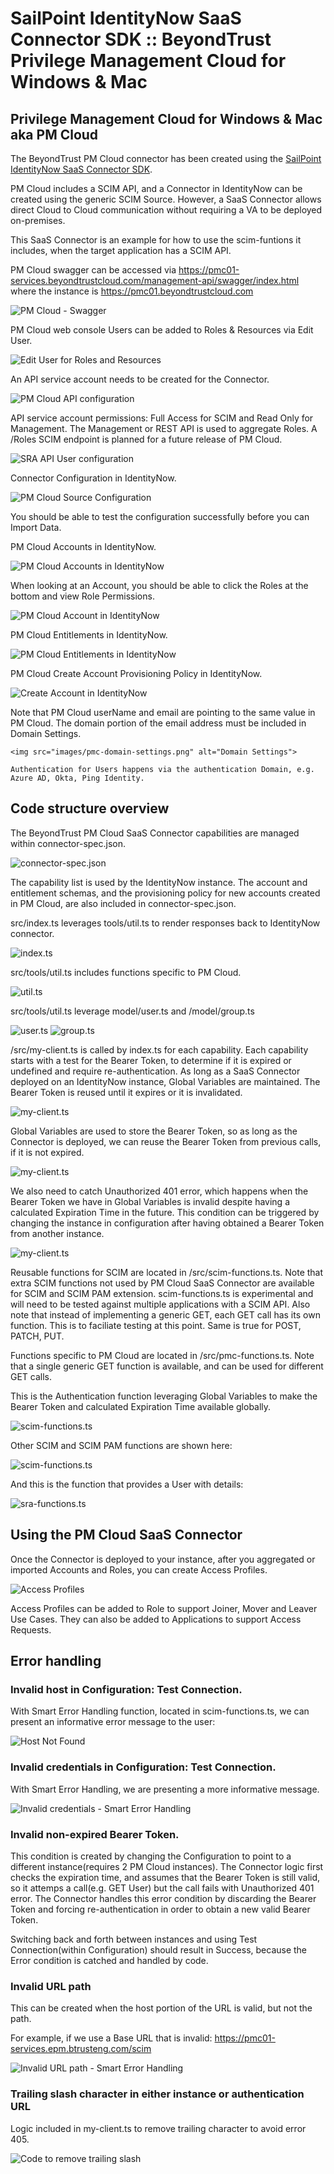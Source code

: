 <!DOCTYPE html>
<html>
<body>

<h1>SailPoint IdentityNow SaaS Connector SDK :: BeyondTrust Privilege Management Cloud for Windows & Mac</h1>

<h2>Privilege Management Cloud for Windows & Mac aka PM Cloud</h2>
  
  The BeyondTrust PM Cloud connector has been created using the <a href="https://developer.sailpoint.com/idn/docs/saas-connectivity/">SailPoint IdentityNow SaaS Connector SDK</a>.
  
  PM Cloud includes a SCIM API, and a Connector in IdentityNow can be created using the generic SCIM Source.
  However, a SaaS Connector allows direct Cloud to Cloud communication without requiring a VA to be deployed on-premises.

  This SaaS Connector is an example for how to use the scim-funtions it includes, when the target application has a SCIM API.

  PM Cloud swagger can be accessed via https://pmc01-services.beyondtrustcloud.com/management-api/swagger/index.html where the instance is https://pmc01.beyondtrustcloud.com
  
   <img src="images/pmc-swagger.png" alt="PM Cloud - Swagger">
  
  PM Cloud web console Users can be added to Roles & Resources via Edit User.
  
   <img src="images/pmc-roles_and_resources.png" alt="Edit User for Roles and Resources">
  
  An API service account needs to be created for the Connector.
  
   <img src="images/pmc-api-config.png" alt="PM Cloud API configuration">

  API service account permissions: Full Access for SCIM and Read Only for Management.
  The Management or REST API is used to aggregate Roles.  A /Roles SCIM endpoint is planned for a future release of PM Cloud.
  
   <img src="images/sra-api-account-permissions.png" alt="SRA API User configuration">

  
  Connector Configuration in IdentityNow.
  
   <img src="images/pmc-source-config.png" alt="PM Cloud Source Configuration">

  You should be able to test the configuration successfully before you can Import Data.

   PM Cloud Accounts in IdentityNow.
  
   <img src="images/pmc-idn-accounts.png" alt="PM Cloud Accounts in IdentityNow">

   When looking at an Account, you should be able to click the Roles at the bottom and view Role Permissions.

   <img src="images/pmc-accounts-entitlement.png" alt="PM Cloud Account in IdentityNow">


  PM Cloud Entitlements in IdentityNow.
  
   <img src="images/pmc-entitlements.png" alt="PM Cloud Entitlements in IdentityNow">
 
  PM Cloud Create Account Provisioning Policy in IdentityNow.
  
   <img src="images/pmc-create-account.png" alt="Create Account in IdentityNow">
  
  Note that PM Cloud userName and email are pointing to the same value in PM Cloud.  The domain portion of the email address must be included in Domain Settings.

    <img src="images/pmc-domain-settings.png" alt="Domain Settings">

    Authentication for Users happens via the authentication Domain, e.g. Azure AD, Okta, Ping Identity.

<h2>Code structure overview</h2>
  
  The BeyondTrust PM Cloud SaaS Connector capabilities are managed within connector-spec.json.

  <img src="images/pmc-code-commands.png" alt="connector-spec.json">
  
  The capability list is used by the IdentityNow instance.  The account and entitlement schemas, and the provisioning policy for new accounts created in PM Cloud, are also included in connector-spec.json.
  
  src/index.ts leverages tools/util.ts to render responses back to IdentityNow connector.

  <img src="images/pmc-index.png" alt="index.ts">


src/tools/util.ts includes functions specific to PM Cloud.

  <img src="images/pmc-util.png" alt="util.ts">
  
src/tools/util.ts leverage model/user.ts and /model/group.ts
  
  <img src="images/pmc-user.png" alt="user.ts">

  <img src="images/pmc-group.png" alt="group.ts">

/src/my-client.ts is called by index.ts for each capability.  Each capability starts with a test for the Bearer Token, to determine if it is expired or undefined and require re-authentication.  As long as a SaaS Connector deployed on an IdentityNow instance, Global Variables are maintained.  The Bearer Token is reused until it expires or it is invalidated.
  
   <img src="images/pmc-checkBearerToken.png" alt="my-client.ts">
  
Global Variables are used to store the Bearer Token, so as long as the Connector is deployed, we can reuse the Bearer Token from previous calls, if it is not expired.
  
  <img src="images/pmc-global-variables.png" alt="my-client.ts">

We also need to catch Unauthorized 401 error, which happens when the Bearer Token we have in Global Variables is invalid despite having a calculated Expiration Time in the future.  This condition can be triggered by changing the instance in configuration after having obtained a Bearer Token from another instance.
  
  <img src="images/pmc-catch401.png" alt="my-client.ts">

  Reusable functions for SCIM are located in /src/scim-functions.ts.
  Note that extra SCIM functions not used by PM Cloud SaaS Connector are available for SCIM and SCIM PAM extension.  scim-functions.ts is experimental and will need to be tested against multiple applications with a SCIM API.
  Also note that instead of implementing a generic GET, each GET call has its own function. This is to faciliate testing at this point.  Same is true for POST, PATCH, PUT.
  
  Functions specific to PM Cloud are located in /src/pmc-functions.ts.
  Note that a single generic GET function is available, and can be used for different GET calls.  
  
  This is the Authentication function leveraging Global Variables to make the Bearer Token and calculated Expiration Time available globally.
  
  <img src="images/pmc-scim-auth.png" alt="scim-functions.ts">
  
  Other SCIM and SCIM PAM functions are shown here:
  
  <img src="images/pmc-scim.png" alt="scim-functions.ts">
  
  And this is the function that provides a User with details:
  
  <img src="images/function-userDetails.png" alt="sra-functions.ts">
  
  <h2>Using the PM Cloud SaaS Connector</h2>

  Once the Connector is deployed to your instance, after you aggregated or imported Accounts and Roles, you can create Access Profiles.
  
  <img src="images/pmc-access-profiles.png" alt="Access Profiles">

  Access Profiles can be added to Role to support Joiner, Mover and Leaver Use Cases.  They can also be added to Applications to support Access Requests.


<h2>Error handling</h2>
  
  <h3>Invalid host in Configuration:  Test Connection.</h3>
  
  With Smart Error Handling function, located in scim-functions.ts, we can present an informative error message to the user:

   <img src="images/pmc-HostNotFound.png" alt="Host Not Found">

  <h3>Invalid credentials in Configuration:  Test Connection.</h3>
     
   With Smart Error Handling, we are presenting a more informative message.
  
   <img src="images/pmc-invalid-credentials.png" alt="Invalid credentials - Smart Error Handling">
 
  <h3>Invalid non-expired Bearer Token.</h3>
  
  This condition is created by changing the Configuration to point to a different instance(requires 2 PM Cloud instances).
  The Connector logic first checks the expiration time, and assumes that the Bearer Token is still valid, so it attemps a call(e.g. GET User) 
  but the  call fails with Unauthorized 401 error.  The Connector handles this error condition by discarding the Bearer Token 
  and forcing re-authentication in order to obtain a new valid Bearer Token.
  
  Switching back and forth between instances and using Test Connection(within Configuration) should result in Success, because the Error condition is catched and handled by code.
  
  <h3>Invalid URL path</h3>
  
  This can be created when the host portion of the URL is valid, but not the path.

  For example, if we use a Base URL that is invalid:  https://pmc01-services.epm.btrusteng.com/scim
 
   <img src="images/pmc-invalid-url-path.png" alt="Invalid URL path - Smart Error Handling">

  <h3>Trailing slash character in either instance or authentication URL</h3>
  
  Logic included in my-client.ts to remove trailing character to avoid error 405.
  
  <img src="images/pmc-remove-trailing-slash.png" alt="Code to remove trailing slash">

  
</body>
</html>

